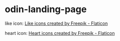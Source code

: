 # odin-landing-page

like icon: <a href="https://www.flaticon.com/free-icons/like" title="like icons">Like icons created by Freepik - Flaticon</a>

heart icon: <a href="https://www.flaticon.com/free-icons/heart" title="heart icons">Heart icons created by Freepik - Flaticon</a>
